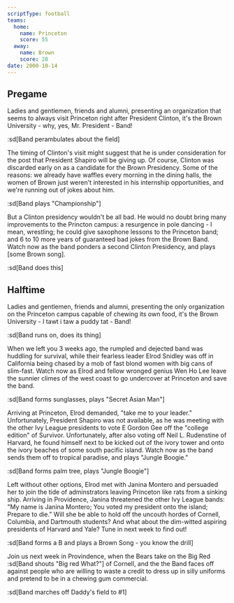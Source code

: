 ```yaml
---
scriptType: football
teams:
  home:
    name: Princeton
    score: 55
  away:
    name: Brown
    score: 28
date: 2000-10-14
---
```


## Pregame

Ladies and gentlemen, friends and alumni, presenting an organization that seems to always visit Princeton right after President Clinton, it's the Brown University - why, yes, Mr. President - Band!

:sd[Band perambulates about the field]

The timing of Clinton's visit might suggest that he is under consideration for the post that President Shapiro will be giving up. Of course, Clinton was discarded early on as a candidate for the Brown Presidency. Some of the reasons: we already have waffles every morning in the dining halls, the women of Brown just weren't interested in his internship opportunities, and we're running out of jokes about him.

:sd[Band plays "Championship"]

But a Clinton presidency wouldn't be all bad. He would no doubt bring many improvements to the Princton campus: a resurgence in pole dancing - I mean, wrestling; he could give saxophone lessons to the Princeton band; and 6 to 10 more years of guaranteed bad jokes from the Brown Band. Watch now as the band ponders a second Clinton Presidency, and plays [some Brown song].

:sd[Band does this]

## Halftime

Ladies and gentlemen, friends and alumni, presenting the only organization on the Princeton campus capable of chewing its own food, it's the Brown University - I tawt i taw a puddy tat - Band!

:sd[Band runs on, does its thing]

When we left you 3 weeks ago, the rumpled and dejected band was huddling for survival, while their fearless leader Elrod Snidley was off in California being chased by a mob of fast blond women with big cans of slim-fast. Watch now as Elrod and fellow wronged genius Wen Ho Lee leave the sunnier climes of the west coast to go undercover at Princeton and save the band.

:sd[Band forms sunglasses, plays "Secret Asian Man"]

Arriving at Princeton, Elrod demanded, "take me to your leader." Unfortunately, President Shapiro was not available, as he was meeting with the other Ivy League presidents to vote E Gordon Gee off the "college edition" of Survivor. Unfortunately, after also voting off Neil L. Rudenstine of Harvard, he found himself next to be kicked out of the ivory tower and onto the ivory beaches of some south pacific island. Watch now as the band sends them off to tropical paradise, and plays "Jungle Boogie."

:sd[Band forms palm tree, plays "Jungle Boogie"]

Left without other options, Elrod met with Janina Montero and persuaded her to join the tide of adminstrators leaving Princeton like rats from a sinking ship. Arriving in Providence, Janina threatened the other Ivy League bands: "My name is Janina Montero; You voted my president onto the island; Prepare to die." Will she be able to hold off the uncouth hordes of Cornell, Columbia, and Dartmouth students? And what about the dim-witted aspiring presidents of Harvard and Yale? Tune in next week to find out!

:sd[Band forms a B and plays a Brown Song - you know the drill]

Join us next week in Provindence, when the Bears take on the Big Red :sd[Band shouts "Big red What?"] of Cornell, and the the Band faces off against people who are willing to waste a credit to dress up in silly uniforms and pretend to be in a chewing gum commercial.

:sd[Band marches off Daddy's field to #1]
